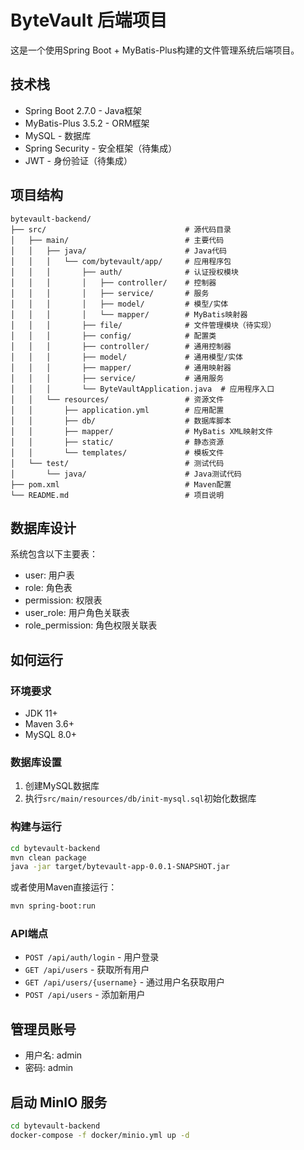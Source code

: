 # ByteVault 后端项目

这是一个使用Spring Boot + MyBatis-Plus构建的文件管理系统后端项目。

## 技术栈

- Spring Boot 2.7.0 - Java框架
- MyBatis-Plus 3.5.2 - ORM框架
- MySQL - 数据库
- Spring Security - 安全框架（待集成）
- JWT - 身份验证（待集成）

## 项目结构

```
bytevault-backend/
├── src/                               # 源代码目录
│   ├── main/                          # 主要代码
│   │   ├── java/                      # Java代码
│   │   │   └── com/bytevault/app/     # 应用程序包
│   │   │       ├── auth/              # 认证授权模块
│   │   │       │   ├── controller/    # 控制器
│   │   │       │   ├── service/       # 服务
│   │   │       │   ├── model/         # 模型/实体
│   │   │       │   └── mapper/        # MyBatis映射器
│   │   │       ├── file/              # 文件管理模块（待实现）
│   │   │       ├── config/            # 配置类
│   │   │       ├── controller/        # 通用控制器
│   │   │       ├── model/             # 通用模型/实体
│   │   │       ├── mapper/            # 通用映射器
│   │   │       ├── service/           # 通用服务
│   │   │       └── ByteVaultApplication.java  # 应用程序入口
│   │   └── resources/                 # 资源文件
│   │       ├── application.yml        # 应用配置
│   │       ├── db/                    # 数据库脚本
│   │       ├── mapper/                # MyBatis XML映射文件
│   │       ├── static/                # 静态资源
│   │       └── templates/             # 模板文件
│   └── test/                          # 测试代码
│       └── java/                      # Java测试代码
├── pom.xml                            # Maven配置
└── README.md                          # 项目说明
```

## 数据库设计

系统包含以下主要表：
- user: 用户表
- role: 角色表
- permission: 权限表
- user_role: 用户角色关联表
- role_permission: 角色权限关联表

## 如何运行

### 环境要求

- JDK 11+
- Maven 3.6+
- MySQL 8.0+

### 数据库设置

1. 创建MySQL数据库
2. 执行`src/main/resources/db/init-mysql.sql`初始化数据库

### 构建与运行

```bash
cd bytevault-backend
mvn clean package
java -jar target/bytevault-app-0.0.1-SNAPSHOT.jar
```

或者使用Maven直接运行：

```bash
mvn spring-boot:run
```

### API端点

- `POST /api/auth/login` - 用户登录
- `GET /api/users` - 获取所有用户
- `GET /api/users/{username}` - 通过用户名获取用户
- `POST /api/users` - 添加新用户

## 管理员账号

- 用户名: admin
- 密码: admin 

## 启动 MinIO 服务

```bash
cd bytevault-backend
docker-compose -f docker/minio.yml up -d
```